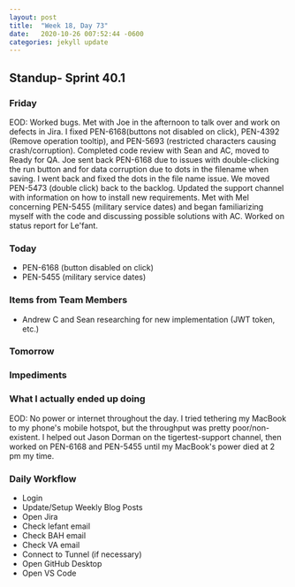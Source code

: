 ```yaml
---
layout: post
title:  "Week 18, Day 73"
date:   2020-10-26 007:52:44 -0600
categories: jekyll update
---
```


## Standup- Sprint 40.1
  
### Friday
EOD: Worked bugs. Met with Joe in the afternoon to talk over and work on defects in Jira. I fixed PEN-6168(buttons not disabled on click), PEN-4392 (Remove operation tooltip), and PEN-5693 (restricted characters causing crash/corruption). Completed code review with Sean and AC, moved to Ready for QA. Joe sent back PEN-6168 due to issues with double-clicking the run button and for data corruption due to dots in the filename when saving. I went back and fixed the dots in the file name issue. We moved PEN-5473 (double click) back to the backlog. Updated the support channel with information on how to install new requirements. Met with Mel concerning PEN-5455 (military service dates) and began familiarizing myself with the code and discussing possible solutions with AC. Worked on status report for Le'fant.

### Today
* PEN-6168 (button disabled on click)
* PEN-5455 (military service dates)

### Items from Team Members
* Andrew C and Sean researching for new implementation (JWT token, etc.)

### Tomorrow
 
### Impediments

### What I actually ended up doing
 EOD: No power or internet throughout the day. I tried tethering my MacBook to my phone's mobile hotspot, but the throughput was pretty poor/non-existent. I helped out Jason Dorman on the tigertest-support channel, then worked on PEN-6168 and PEN-5455 until my MacBook's power died at 2 pm my time.  

### Daily Workflow
* Login
* Update/Setup Weekly Blog Posts
* Open Jira
* Check lefant email
* Check BAH email
* Check VA email
* Connect to Tunnel (if necessary)
* Open GitHub Desktop
* Open VS Code


